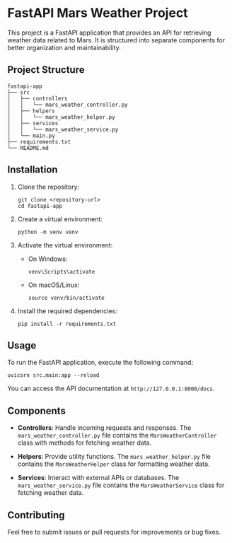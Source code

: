 # FastAPI Mars Weather Project

This project is a FastAPI application that provides an API for retrieving weather data related to Mars. It is structured into separate components for better organization and maintainability.

## Project Structure

```
fastapi-app
├── src
│   ├── controllers
│   │   └── mars_weather_controller.py
│   ├── helpers
│   │   └── mars_weather_helper.py
│   ├── services
│   │   └── mars_weather_service.py
│   └── main.py
├── requirements.txt
└── README.md
```

## Installation

1. Clone the repository:
   ```
   git clone <repository-url>
   cd fastapi-app
   ```

2. Create a virtual environment:
   ```
   python -m venv venv
   ```

3. Activate the virtual environment:
   - On Windows:
     ```
     venv\Scripts\activate
     ```
   - On macOS/Linux:
     ```
     source venv/bin/activate
     ```

4. Install the required dependencies:
   ```
   pip install -r requirements.txt
   ```

## Usage

To run the FastAPI application, execute the following command:

```
uvicorn src.main:app --reload
```

You can access the API documentation at `http://127.0.0.1:8000/docs`.

## Components

- **Controllers**: Handle incoming requests and responses. The `mars_weather_controller.py` file contains the `MarsWeatherController` class with methods for fetching weather data.

- **Helpers**: Provide utility functions. The `mars_weather_helper.py` file contains the `MarsWeatherHelper` class for formatting weather data.

- **Services**: Interact with external APIs or databases. The `mars_weather_service.py` file contains the `MarsWeatherService` class for fetching weather data.

## Contributing

Feel free to submit issues or pull requests for improvements or bug fixes.
